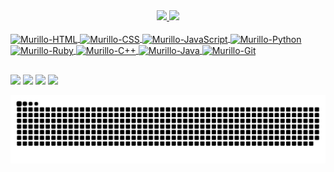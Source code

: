 
  <!-- Painel de Linguagem -->
 <div align="center">
  <a href="https://github.com/Murillopy">
  <img height="180em" src="https://github-readme-stats.vercel.app/api?username=Murillopy&show_icons=true&theme=tokyonight&include_all_commits=true&count_private=true"/>
  <img height="180em" src="https://github-readme-stats.vercel.app/api/top-langs/?username=Murillopy&layout=compact&langs_count=7&theme=tokyonight"/>
 </div>
  <!-- Painel de Linguagem -->
  
  <!-- Linguagens Favorita -->
 <div style="display: inline_block"><br>
  <img align="center" alt="Murillo-HTML" height="38" width="40" src="https://icongr.am/devicon/html5-original.svg?color=currentColor">
  <img align="center" alt="Murillo-CSS" height="38" width="40" src="https://icongr.am/devicon/css3-original.svg?color=currentColor">
  <img align="center" alt="Murillo-JavaScript" height="38" width="40" src="https://icongr.am/devicon/javascript-original.svg?color=currentColor">
  <img align="center" alt="Murillo-Python" height="38" width="40" src="https://icongr.am/devicon/python-original.svg?color=currentColor">
  <img align="center" alt="Murillo-Ruby" height="38" width="40" src="https://icongr.am/devicon/ruby-original.svg?color=currentColor">
  <img align="center" alt="Murillo-C++" height="38" width="40" src="https://icongr.am/devicon/cplusplus-original.svg?color=currentColor">
  <img align="center" alt="Murillo-Java" height="38" width="40" src="https://icongr.am/devicon/java-original.svg?color=currentColor">
  <img align="center" alt="Murillo-Git" height="38" width="40" src="https://icongr.am/devicon/git-original.svg?color=currentColor">
 </div>
  <!-- Linguagens Favorita -->

  ##

  <!-- Links de Rede Sociais e Email -->
 <div>
   <a href="mailto:Murillopy@gsuiteplus.com"><img src="https://img.shields.io/badge/Gmail-D14836?style=for-the-badge&logo=gmail&logoColor=white" target="_blank"></a>
   <a alt="Murillo-Twitter" a href="https://twitter.com/MurilloPy"><img src="https://img.shields.io/badge/Twitter-1DA1F2?style=for-the-badge&logo=twitter&logoColor=white" target="_blank"></a>
   <a alt="Murillo-Linkedin" a href="https://www.linkedin.com/in/murillopy"><img src="https://img.shields.io/badge/LinkedIn-0077B5?style=for-the-badge&logo=linkedin&logoColor=white" target="_blank"></a>
   <a alt="Murillo-Reddit" a href="https://www.reddit.com/u/MurilloPy?utm_medium=android_app&utm_source=share"><img src="https://img.shields.io/badge/Reddit-FF4500?style=for-the-badge&logo=reddit&logoColor=white" target="_blank"></a>
 <div/>
  <!-- Links de Rede Sociais e Email -->

![Snake animation](https://raw.githubusercontent.com/Platane/snk/output/github-contribution-grid-snake.svg)
